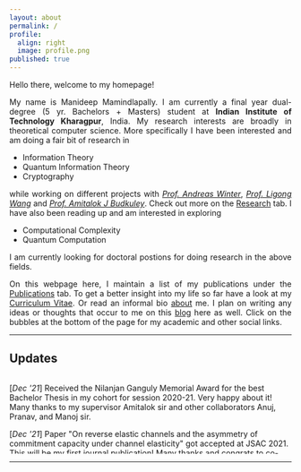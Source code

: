 ```yaml
---
layout: about
permalink: /
profile:
  align: right
  image: profile.png
published: true
---
```


<style>
  body {text-align: justify}
</style>
Hello there, welcome to my homepage!

My name is Manideep Mamindlapally. I am currently a final year dual-degree (5 yr. Bachelors + Masters) student at **Indian Institute of Technology Kharagpur**, India. My research interests are broadly in theoretical computer science. More specifically I have been interested and am doing a fair bit of research in
-	Information Theory
-	Quantum Information Theory
-	Cryptography

while working on different projects with [_Prof. Andreas Winter_](https://www.icrea.cat/Web/ScientificStaff/andreas-winter-556), [_Prof. Ligong Wang_](https://perso-etis.ensea.fr/ligong.wang/) and [_Prof. Amitalok J Budkuley_](http://www.facweb.iitkgp.ac.in/~amitalok/index.html). Check out more on the [Research](research) tab. I have also been reading up and am interested in exploring
- Computational Complexity
- Quantum Computation

I am currently looking for doctoral postions for doing research in the above fields.

On this webpage here, I maintain a list of my publications under the [Publications](publications) tab. To get a better insight into my life so far have a look at my [Curriculum Vitae](CV). Or read an informal bio [about](about) me. I plan on writing any ideas or thoughts that occur to me on this [blog](blog) here as well. Click on the bubbles at the bottom of the page for my academic and other social links.

---

## Updates
<div class="updates" style="height: 10em; overflow-y: scroll; text-align: left">

[<i>Dec '21</i>] Received the Nilanjan Ganguly Memorial Award for the best Bachelor Thesis in my cohort for session 2020-21. Very happy about it! Many thanks to my supervisor Amitalok sir and other collaborators Anuj, Pranav, and Manoj sir. <br/>

[<i>Dec '21</i>] Paper "On reverse elastic channels and the asymmetry of commitment capacity under channel elasticity" got accepted at JSAC 2021. This will be my first journal publication! Many thanks and congrats to co-authors! <br/>

[<i>Nov '21</i>] Paper "On Commitment over General Compound Channels" got accepted at COMSNETS 2022. Many thanks and congrats to co-authors! <br/>

[<i>Oct '21</i>] All done! This website is up and running now. Stay tuned here for updates. <br/>

[<i>Sep '21</i>] Paper "On the Commitment Capacity of Reverse Elastic Channels" got accepted at ITW 2021. Many thanks and congrats to co-authors! <br/>

[<i>Aug '21</i>] Presented on "Commitment Capacity under Cost Constraints" at ISIT 2021 conference(virtual). <br/>

[<i>Aug '21</i>] Presented a poster with Anuj on "Role of Costs in Commitment over Noisy Channels" at NASIT 2021 Workshop. Great experience! <br/>

[<i>May '21</i>] A paper on "Commitment over Compound Binary Symmetric Channels" got accepted for NCC 2021 conference. Many thanks and congrats to co-authors! <br/>

[<i>Apr '21</i>] My first research paper got accepted! Work on "Commitment Capacity under Cost Constraints" to be published at ISIT 2021 conference. Many thanks and congrats to Amitalok sir and other co-authors! <br/>
</div> 

---